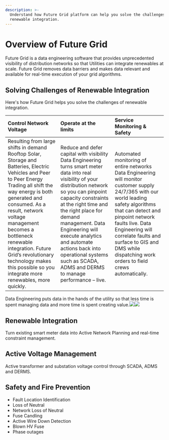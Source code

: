 ```yaml
---
description: >-
  Understand how Future Grid platform can help you solve the challenges of
  renewable integration.
---
```


# Overview of Future Grid

Future Grid is a data engineering software that provides unprecedented visibility of distribution networks so that Utilities can integrate renewables at scale. Future Grid removes data barriers and makes data relevant and available for real-time execution of your grid algorithms.

## Solving Challenges of Renewable Integration

Here's how Future Grid helps you solve the challenges of renewable integration.

| Control Network Voltage | Operate at the limits | Service Monitoring & Safety |
| :--- | :--- | :--- |
| Resulting from large shifts in demand  Rooftop Solar, Storage and Batteries, Electric Vehicles and Peer to Peer Energy Trading all shift the way energy is both generated and consumed. As a result, network voltage management becomes a bottleneck renewable integration.  Future Grid’s revolutionary technology makes this possible so you integrate more renewables, more quickly. | Reduce and defer capital with visibility  Data Engineering turns smart meter data into real visibility of your distribution network so you can pinpoint capacity constraints at the right time and the right place for demand management.  Data Engineering will execute analytics and automate actions back into operational systems such as SCADA, ADMS and DERMS to manage performance – live. | Automated monitoring of entire networks  Data Engineering will monitor customer supply 24/7/365 with our world leading safety algorithms that can detect and pinpoint network faults live.  Data Engineering will correlate faults and surface to GIS and DMS while dispatching work orders to field crews automatically. |

Data Engineering puts data in the hands of the utility so that less time is spent managing data and more time is spent creating value.![](https://files.readme.io/10b8b9a-diagram-01.png)![](https://files.readme.io/10b8b9a-diagram-01.png)

## Renewable Integration

Turn existing smart meter data into Active Network Planning and real-time constraint management.

## Active Voltage Management

Active transformer and substation voltage control through SCADA, ADMS and DERMS.

## Safety and Fire Prevention

* Fault Location Identification
* Loss of Neutral
* Network Loss of Neutral
* Fuse Candling
* Active Wire Down Detection
* Blown HV Fuse
* Phase outages

